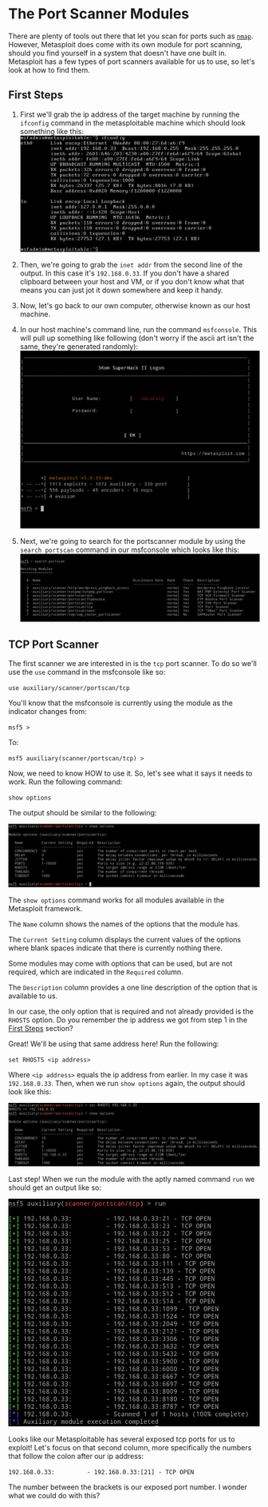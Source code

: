 # The Port Scanner Modules

There are plenty of tools out there that let you scan for ports such as [`nmap`](https://nmap.org/download.html). However, Metasploit does come with its own module for port scanning, should you find yourself in a system that doesn't have one built in. Metasploit has a few types of port scanners available for us to use, so let's look at how to find them.

## First Steps

1. First we'll grab the ip address of the target machine by running the `ifconfig` command in the metasploitable machine which should look something like this:
![output](assets/ifconfig.png)

2. Then, we're going to grab the `inet addr` from the second line of the output. In this case it's `192.168.0.33`. If you don't have a shared clipboard between your host and VM, or if you don't know what that means you can just jot it down somewhere and keep it handy.

3. Now, let's go back to our own computer, otherwise known as our host machine.

4. In our host machine's command line, run the command `msfconsole`. This will pull up something like following (don't worry if the ascii art isn't the same, they're generated randomly):
![msfconsole-start](assets/msfconsole-start.png)

5. Next, we're going to search for the portscanner module by using the `search portscan` command in our msfconsole which looks like this:
![search-portscan](assets/search-ps.png)

## TCP Port Scanner

The first scanner we are interested in is the `tcp` port scanner. To do so we'll use the `use` command in the msfconsole like so:

`use auxiliary/scanner/portscan/tcp`

You'll know that the msfconsole is currently using the module as the indicator changes from:

`msf5 >`

To:

`msf5 auxiliary(scanner/portscan/tcp) >`

Now, we need to know HOW to use it. So, let's see what it says it needs to work. Run the following command:

`show options`

The output should be similar to the following:

![show options for tcp module](assets/tcp-options.png)

The `show options` command works for all modules available in the Metasploit framework.

The `Name` column shows the names of the options that the module has.

The `Current Setting` column displays the current values of the options where blank spaces indicate that there is currently nothing there.

Some modules may come with options that can be used, but are not required, which are indicated in the `Required` column.

The `Description` column provides a one line description of the option that is available to us.

In our case, the only option that is required and not already provided is the `RHOSTS` option. Do you remember the ip address we got from step 1 in the [First Steps](#first-steps) section?

Great! We'll be using that same address here! Run the following:

`set RHOSTS <ip address>`

Where `<ip address>` equals the ip address from earlier. In my case it was `192.168.0.33`. Then, when we run `show options` again, the output should look like this:

![new tcp options](assets/new-tcp-options.png)

Last step! When we run the module with the aptly named command `run` we should get an output like so:

![tcp run](assets/tcp-run.png)

Looks like our Metasploitable has several exposed tcp ports for us to exploit! Let's focus on that second column, more specifically the numbers that follow the colon after our ip address:

`192.168.0.33:         - 192.168.0.33:[21] - TCP OPEN`

The number between the brackets is our exposed port number. I wonder what we could do with this?
